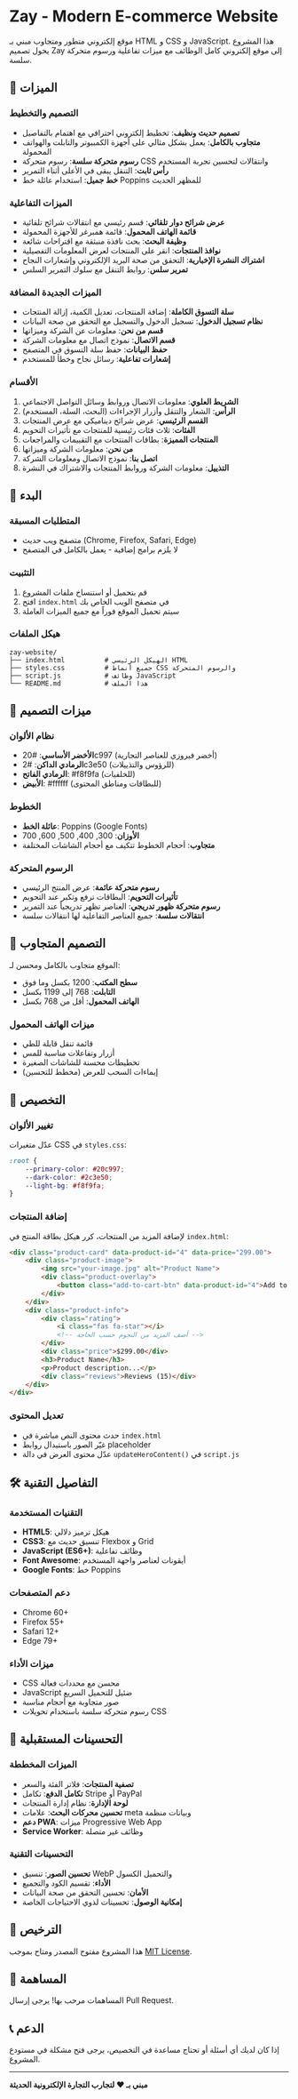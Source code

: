 # Zay - Modern E-commerce Website

موقع إلكتروني متطور ومتجاوب مبني بـ HTML و CSS و JavaScript. هذا المشروع يحول تصميم Zay إلى موقع إلكتروني كامل الوظائف مع ميزات تفاعلية ورسوم متحركة سلسة.

## 🌟 الميزات

### التصميم والتخطيط
- **تصميم حديث ونظيف**: تخطيط إلكتروني احترافي مع اهتمام بالتفاصيل
- **متجاوب بالكامل**: يعمل بشكل مثالي على أجهزة الكمبيوتر والتابلت والهواتف المحمولة
- **رسوم متحركة سلسة**: رسوم متحركة CSS وانتقالات لتحسين تجربة المستخدم
- **رأس ثابت**: التنقل يبقى في الأعلى أثناء التمرير
- **خط جميل**: استخدام عائلة خط Poppins للمظهر الحديث

### الميزات التفاعلية
- **عرض شرائح دوار تلقائي**: قسم رئيسي مع انتقالات شرائح تلقائية
- **قائمة الهاتف المحمول**: قائمة همبرغر للأجهزة المحمولة
- **وظيفة البحث**: بحث نافذة منبثقة مع اقتراحات شائعة
- **نوافذ المنتجات**: انقر على المنتجات لعرض المعلومات التفصيلية
- **اشتراك النشرة الإخبارية**: التحقق من صحة البريد الإلكتروني وإشعارات النجاح
- **تمرير سلس**: روابط التنقل مع سلوك التمرير السلس

### الميزات الجديدة المضافة
- **سلة التسوق الكاملة**: إضافة المنتجات، تعديل الكمية، إزالة المنتجات
- **نظام تسجيل الدخول**: تسجيل الدخول والتسجيل مع التحقق من صحة البيانات
- **قسم من نحن**: معلومات عن الشركة وميزاتها
- **قسم الاتصال**: نموذج اتصال مع معلومات الشركة
- **حفظ البيانات**: حفظ سلة التسوق في المتصفح
- **إشعارات تفاعلية**: رسائل نجاح وخطأ للمستخدم

### الأقسام
1. **الشريط العلوي**: معلومات الاتصال وروابط وسائل التواصل الاجتماعي
2. **الرأس**: الشعار والتنقل وأزرار الإجراءات (البحث، السلة، المستخدم)
3. **القسم الرئيسي**: عرض شرائح ديناميكي مع عرض المنتجات
4. **الفئات**: ثلاث فئات رئيسية للمنتجات مع تأثيرات التحويم
5. **المنتجات المميزة**: بطاقات المنتجات مع التقييمات والمراجعات
6. **من نحن**: معلومات الشركة وميزاتها
7. **اتصل بنا**: نموذج الاتصال ومعلومات الشركة
8. **التذييل**: معلومات الشركة وروابط المنتجات والاشتراك في النشرة

## 🚀 البدء

### المتطلبات المسبقة
- متصفح ويب حديث (Chrome, Firefox, Safari, Edge)
- لا يلزم برامج إضافية - يعمل بالكامل في المتصفح

### التثبيت
1. قم بتحميل أو استنساخ ملفات المشروع
2. افتح `index.html` في متصفح الويب الخاص بك
3. سيتم تحميل الموقع فوراً مع جميع الميزات العاملة

### هيكل الملفات
```
zay-website/
├── index.html          # الهيكل الرئيسي HTML
├── styles.css          # جميع أنماط CSS والرسوم المتحركة
├── script.js           # وظائف JavaScript
└── README.md           # هذا الملف
```

## 🎨 ميزات التصميم

### نظام الألوان
- **الأخضر الأساسي**: #20c997 (أخضر فيروزي للعناصر التجارية)
- **الرمادي الداكن**: #2c3e50 (للرؤوس والتذييلات)
- **الرمادي الفاتح**: #f8f9fa (للخلفيات)
- **الأبيض**: #ffffff (للبطاقات ومناطق المحتوى)

### الخطوط
- **عائلة الخط**: Poppins (Google Fonts)
- **الأوزان**: 300, 400, 500, 600, 700
- **متجاوب**: أحجام الخطوط تتكيف مع أحجام الشاشات المختلفة

### الرسوم المتحركة
- **رسوم متحركة عائمة**: عرض المنتج الرئيسي
- **تأثيرات التحويم**: البطاقات ترفع وتكبر عند التحويم
- **رسوم متحركة ظهور تدريجي**: العناصر تظهر تدريجياً عند التمرير
- **انتقالات سلسة**: جميع العناصر التفاعلية لها انتقالات سلسة

## 📱 التصميم المتجاوب

الموقع متجاوب بالكامل ومحسن لـ:
- **سطح المكتب**: 1200 بكسل وما فوق
- **التابلت**: 768 إلى 1199 بكسل
- **الهاتف المحمول**: أقل من 768 بكسل

### ميزات الهاتف المحمول
- قائمة تنقل قابلة للطي
- أزرار وتفاعلات مناسبة للمس
- تخطيطات محسنة للشاشات الصغيرة
- إيماءات السحب للعرض (مخطط للتحسين)

## 🔧 التخصيص

### تغيير الألوان
عدّل متغيرات CSS في `styles.css`:
```css
:root {
    --primary-color: #20c997;
    --dark-color: #2c3e50;
    --light-bg: #f8f9fa;
}
```

### إضافة المنتجات
لإضافة المزيد من المنتجات، كرر هيكل بطاقة المنتج في `index.html`:
```html
<div class="product-card" data-product-id="4" data-price="299.00">
    <div class="product-image">
        <img src="your-image.jpg" alt="Product Name">
        <div class="product-overlay">
            <button class="add-to-cart-btn" data-product-id="4">Add to Cart</button>
        </div>
    </div>
    <div class="product-info">
        <div class="rating">
            <i class="fas fa-star"></i>
            <!-- أضف المزيد من النجوم حسب الحاجة -->
        </div>
        <div class="price">$299.00</div>
        <h3>Product Name</h3>
        <p>Product description...</p>
        <div class="reviews">Reviews (15)</div>
    </div>
</div>
```

### تعديل المحتوى
- حدث محتوى النص مباشرة في `index.html`
- غيّر الصور باستبدال روابط placeholder
- عدّل محتوى العرض في دالة `updateHeroContent()` في `script.js`

## 🛠️ التفاصيل التقنية

### التقنيات المستخدمة
- **HTML5**: هيكل ترميز دلالي
- **CSS3**: تنسيق حديث مع Flexbox و Grid
- **JavaScript (ES6+)**: وظائف تفاعلية
- **Font Awesome**: أيقونات لعناصر واجهة المستخدم
- **Google Fonts**: خط Poppins

### دعم المتصفحات
- Chrome 60+
- Firefox 55+
- Safari 12+
- Edge 79+

### ميزات الأداء
- CSS محسن مع محددات فعالة
- JavaScript ضئيل للتحميل السريع
- صور متجاوبة مع أحجام مناسبة
- رسوم متحركة سلسة باستخدام تحويلات CSS

## 🎯 التحسينات المستقبلية

### الميزات المخططة
- **تصفية المنتجات**: فلاتر الفئة والسعر
- **تكامل الدفع**: تكامل Stripe أو PayPal
- **لوحة الإدارة**: نظام إدارة المنتجات
- **تحسين محركات البحث**: علامات meta وبيانات منظمة
- **دعم PWA**: ميزات Progressive Web App
- **Service Worker**: وظائف غير متصلة

### التحسينات التقنية
- **تحسين الصور**: تنسيق WebP والتحميل الكسول
- **الأداء**: تقسيم الكود والتجميع
- **الأمان**: تحسين التحقق من صحة البيانات
- **إمكانية الوصول**: تحسينات لذوي الاحتياجات الخاصة

## 📄 الترخيص

هذا المشروع مفتوح المصدر ومتاح بموجب [MIT License](LICENSE).

## 🤝 المساهمة

المساهمات مرحب بها! يرجى إرسال Pull Request.

## 📞 الدعم

إذا كان لديك أي أسئلة أو تحتاج مساعدة في التخصيص، يرجى فتح مشكلة في مستودع المشروع.

---

**مبني بـ ❤️ لتجارب التجارة الإلكترونية الحديثة** 